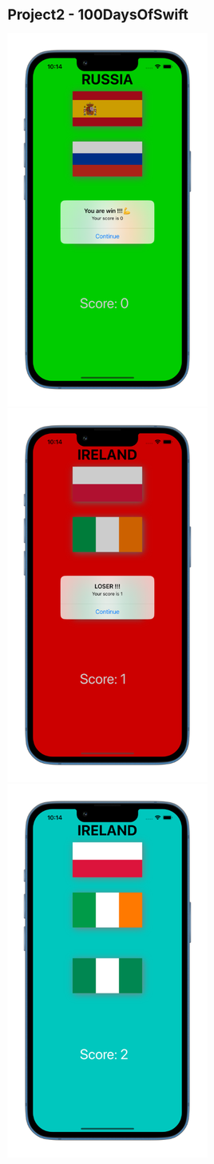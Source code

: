 #  Project2 - 100DaysOfSwift


<img src="Project2/ScreeniPhone14.png" alt="img" width="400"/>
<img src="Project2/ScreeniPhone14-2.png" alt="img" width="400"/>
<img src="Project2/ScreeniPhone14-3.png" alt="img" width="400"/>

